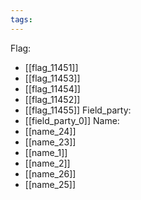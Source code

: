 ```yaml
---
tags:
---
```

Flag:
- [[flag_11451]]
- [[flag_11453]]
- [[flag_11454]]
- [[flag_11452]]
- [[flag_11455]]
Field_party:
- [[field_party_0]]
Name:
- [[name_24]]
- [[name_23]]
- [[name_1]]
- [[name_2]]
- [[name_26]]
- [[name_25]]
